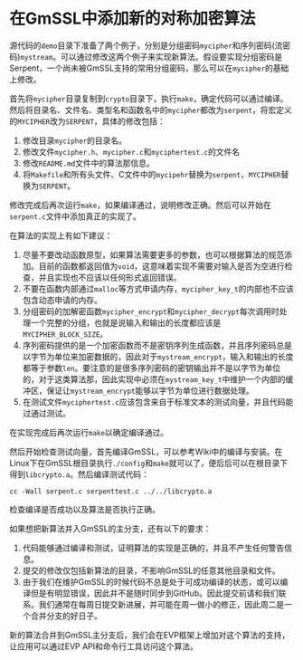 # 在GmSSL中添加新的对称加密算法

源代码的`demo`目录下准备了两个例子，分别是分组密码`mycipher`和序列密码(流密码)`mystream`。可以通过修改这两个例子来实现新算法。假设要实现分组密码是Serpent，一个尚未被GmSSL支持的常用分组密码，那么可以在`mycipher`的基础上修改。

首先将`mycipher`目录复制到`crypto`目录下，执行`make`，确定代码可以通过编译。然后将目录名、文件名、类型名和函数名中的`mycipher`都改为`serpent`，将宏定义的`MYCIPHER`改为`SERPENT`，具体的修改包括：

1. 修改目录`mycipher`的目录名。
2. 修改文件`mycipher.h`、`mycipher.c`和`myciphertest.c`的文件名
3. 修改`README.md`文件中的算法那信息。
4. 将`Makefile`和所有头文件、C文件中的`mycipehr`替换为`serpent`，`MYCIPHER`替换为`SERPENT`。

修改完成后再次运行`make`，如果编译通过，说明修改正确。然后可以开始在`serpent.c`文件中添加真正的实现了。

在算法的实现上有如下建议：

1. 尽量不要改动函数原型，如果算法需要更多的参数，也可以根据算法的规范添加。目前的函数都返回值为`void`，这意味着实现不需要对输入是否为空进行检查，并且实现也不应该以任何形式返回错误。
2. 不要在函数内部通过`malloc`等方式申请内存，`mycipher_key_t`的内部也不应该包含动态申请的内存。
3. 分组密码的加解密函数`mycipher_encrypt`和`mycipher_decrypt`每次调用时处理一个完整的分组，也就是说输入和输出的长度都应该是`MYCIPHER_BLOCK_SIZE`。
4. 序列密码提供的是一个加密函数而不是密钥序列生成函数，并且序列密码总是以字节为单位来加密数据的，因此对于`mystream_encrypt`，输入和输出的长度都等于参数`len`。要注意的是很多序列密码的密钥输出并不是以字节为单位的，对于这类算法那，因此实现中必须在`mystream_key_t`中维护一个内部的缓冲区，保证让`mystream_encrypt`能够以字节为单位进行数据处理。
5. 在测试文件`myciphertest.c`应该包含来自于标准文本的测试向量，并且代码能过通过测试。

在实现完成后再次运行`make`以确定编译通过。

然后开始检查测试向量，首先编译GmSSL，可以参考Wiki中的编译与安装。在Linux下在GmSSL根目录执行`./config`和`make`就可以了，便后后可以在根目录下得到`libcrypto.a`。然后编译测试代码：

```
cc -Wall serpent.c serpenttest.c ../../libcrypto.a
```

检查编译是否成功以及算法是否执行正确。

如果想把新算法并入GmSSL的主分支，还有以下的要求：

1. 代码能够通过编译和测试，证明算法的实现是正确的，并且不产生任何警告信息。
2. 提交的修改仅包括新算法的目录，不影响GmSSL的任意其他目录和文件。
3. 由于我们在维护GmSSL的时候代码不总是处于可成功编译的状态，或可以编译但是有明显错误，因此并不是随时同步到GitHub。因此提交前请和我们联系。我们通常在每周日提交新进展，并可能在周一做小的修正，因此周二是一个合并分支的好日子。

新的算法合并到GmSSL主分支后，我们会在EVP框架上增加对这个算法的支持，让应用可以通过EVP API和命令行工具访问这个算法。
